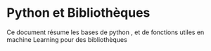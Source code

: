 # Python et Bibliothèques 
Ce document résume les bases de python , et de fonctions utiles en machine Learning pour des bibliothèques
